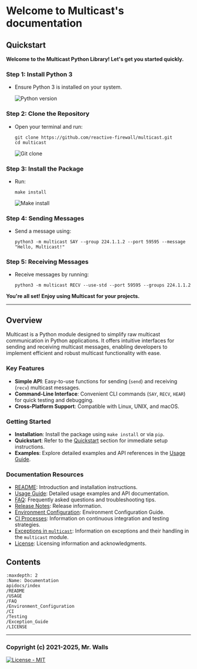 # Welcome to Multicast's documentation

## Quickstart

**Welcome to the Multicast Python Library! Let's get you started quickly.**

### Step 1: Install Python 3

* Ensure Python 3 is installed on your system.

  ![Python version](https://gist.github.com/reactive-firewall/33d74d2233ecb4ffe5a3891134fa0328/raw/cb3eff82d38d9213b4f0a678285e62ec87ff2dea/quickstart_step_1_tty.gif)

### Step 2: Clone the Repository

* Open your terminal and run:

  ```shell
  git clone https://github.com/reactive-firewall/multicast.git
  cd multicast
  ```

  ![Git clone](https://gist.github.com/reactive-firewall/33d74d2233ecb4ffe5a3891134fa0328/raw/cb3eff82d38d9213b4f0a678285e62ec87ff2dea/quickstart_step_2_tty.gif)

### Step 3: Install the Package

* Run:

  ```shell
  make install
  ```

  ![Make install](https://gist.github.com/reactive-firewall/33d74d2233ecb4ffe5a3891134fa0328/raw/cb3eff82d38d9213b4f0a678285e62ec87ff2dea/quickstart_step_3_tty.gif)

### Step 4: Sending Messages

* Send a message using:

  ```shell
  python3 -m multicast SAY --group 224.1.1.2 --port 59595 --message "Hello, Multicast!"
  ```

### Step 5: Receiving Messages

* Receive messages by running:

  ```shell
  python3 -m multicast RECV --use-std --port 59595 --groups 224.1.1.2
  ```

**You're all set! Enjoy using Multicast for your projects.**

---

## Overview

Multicast is a Python module designed to simplify raw multicast communication in Python
applications. It offers intuitive interfaces for sending and receiving multicast messages,
enabling developers to implement efficient and robust multicast functionality with ease.

### Key Features

* **Simple API**: Easy-to-use functions for sending (`send`) and receiving (`recv`) multicast
  messages.
* **Command-Line Interface**: Convenient CLI commands (`SAY`, `RECV`, `HEAR`) for quick testing
  and debugging.
* **Cross-Platform Support**: Compatible with Linux, UNIX, and macOS.

### Getting Started

* **Installation**: Install the package using `make install` or via `pip`.
* **Quickstart**: Refer to the [Quickstart](#quickstart) section for immediate setup instructions.
* **Examples**: Explore detailed examples and API references in the [Usage Guide](./USAGE).

### Documentation Resources

* [README](./README): Introduction and installation instructions.
* [Usage Guide](./USAGE): Detailed usage examples and API documentation.
* [FAQ](./FAQ): Frequently asked questions and troubleshooting tips.
* [Release Notes](https://github.com/reactive-firewall/multicast/releases): Release information.
* [Environment Configuration](./Environment_Configuration): Environment Configuration Guide.
* [CI Processes](./CI): Information on continuous integration and testing strategies.
* [Exceptions in `multicast`](./Exception_Guide): Information on exceptions and their handling in
  the `multicast` module.
* [License](./LICENSE): Licensing information and acknowledgments.

## Contents

```{toctree}
:maxdepth: 2
:Name: Documentation
apidocs/index
/README
/USAGE
/FAQ
/Environment_Configuration
/CI
/Testing
/Exception_Guide
/LICENSE
```

---

### Copyright (c) 2021-2025, Mr. Walls

[![License - MIT](https://img.shields.io/pypi/l/multicast?cacheSeconds=3600)](https://github.com/reactive-firewall/multicast/blob/stable/LICENSE.md)
